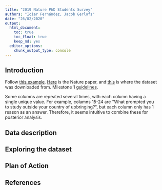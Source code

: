 ```yaml
---
title: "2019 Nature PhD Students Survey"
authors: "Icíar Fernández, Jacob Gerlofs"
date: "26/02/2020"
output: 
  html_document:
    toc: true
    toc_float: true
    keep_md: yes
  editor_options:
    chunk_output_type: console 
---
```


## Introduction

Follow [this example](https://github.com/STAT547-UBC-2019-20/demo_project/blob/milestone1/docs/milestone1-547-example.md). [Here](https://www.nature.com/articles/d41586-019-03459-7) is the Nature paper, and [this](https://figshare.com/s/74a5ea79d76ad66a8af8) is where the dataset was downloaded from. Milestone 1 [guidelines](https://stat545.stat.ubc.ca/evaluation/milestone_01/milestone_01/).







Some columns are repeated several times, with each column having a single unique value. For example, columns 15-24 are "What prompted you to study outside your country of upbringing?", but each column only has 1 reason as an answer. Therefore, it seems intuitive to combine these for posterior analysis.




## Data description

## Exploring the dataset

## Plan of Action

## References 
